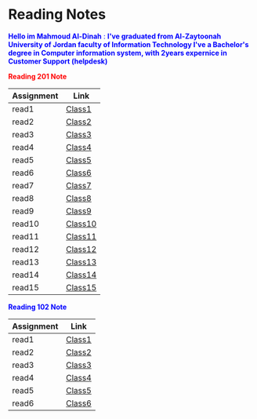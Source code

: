 # Reading Notes


<span style="color:Blue">**Hello im Mahmoud Al-Dinah** : **I've graduated from Al-Zaytoonah University of Jordan faculty of Information Technology I've a Bachelor's degree in Computer information system, with 2years expernice in Customer Support (helpdesk)**</span>


<span style="color:red">**Reading 201 Note**

| Assignment      | Link |
| ----------- | ----------- |
| read1  | [Class1](201/1.md)        |
| read2  | [Class2](201/2.md)        |
| read3  | [Class3](201/3.md)        |
| read4  | [Class4](201/4.md)        |
| read5  | [Class5](201/5.md)        |
| read6  | [Class6](class2.6.md)        |
| read7  | [Class7](class2.7.md)        |
| read8  | [Class8](class2.8.md)        |
| read9  | [Class9](class2.9.md)        |
| read10  | [Class10](class2.10.md)        |
| read11  | [Class11](class2.11.md)        |
| read12  | [Class12](class21.2.md)        |
| read13  | [Class13](class2.13.md)        |
| read14  | [Class14](class2.14.md)        |
| read15  | [Class15](class2.15.md)        |


<span style="color:Blue">**Reading 102 Note**

| Assignment      | Link |
| ----------- | ----------- |
| read1  | [Class1](class1.md)        |
| read2  | [Class2](class2.md)        |
| read3  | [Class3](class3.md)        |
| read4  | [Class4](class4.md)        |
| read5  | [Class5](class5.md)        |
| read6  | [Class6](class6.md)        |
